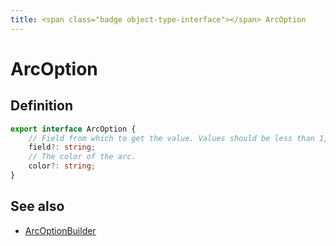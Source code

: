 ```yaml
---
title: <span class="badge object-type-interface"></span> ArcOption
---
```

# <span class="badge object-type-interface"></span> ArcOption

## Definition

```typescript
export interface ArcOption {
	// Field from which to get the value. Values should be less than 1, representing fraction of a circle.
	field?: string;
	// The color of the arc.
	color?: string;
}

```
## See also

 * <span class="badge builder"></span> [ArcOptionBuilder](./builder-ArcOptionBuilder.md)
